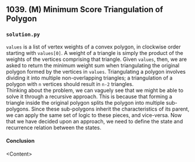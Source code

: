 ## 1039. (M) Minimum Score Triangulation of Polygon

### `solution.py`
`values` is a list of vertex weights of a convex polygon, in clockwise order starting with `values[0]`. A weight of a triangle is simply the product of the weights of the vertices comprising that triangle. Given `values`, then, we are asked to return the minimum weight sum when triangulating the original polygon formed by the vertices in `values`. Triangulating a polygon involves dividing it into multiple non-overlapping triangles; a triangulation of a polygon with `n` vertices should result in `n-2` triangles.  
Thinking about the problem, we can vaguely see that we might be able to solve it through a recursive approach. This is because that forming a triangle inside the original polygon splits the polygon into multiple sub-polygons. Since these sub-polygons inherit the characteristics of its parent, we can apply the same set of logic to these pieces, and vice-versa. Now that we have decided upon an approach, we need to define the state and recurrence relation between the states.  

#### Conclusion
\<Content\>  
  

